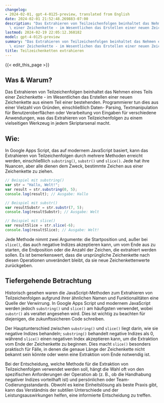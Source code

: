 ```yaml
---
changelog:
- 2024-02-01, gpt-4-0125-preview, translated from English
date: 2024-02-01 21:52:48.269883-07:00
description: "Das Extrahieren von Teilzeichenfolgen beinhaltet das Nehmen eines Teils\
  \ einer Zeichenkette - im Wesentlichen das Erstellen einer neuen Zeichenkette aus\u2026"
lastmod: 2024-02-19 22:05:12.368182
model: gpt-4-0125-preview
summary: "Das Extrahieren von Teilzeichenfolgen beinhaltet das Nehmen eines Teils\
  \ einer Zeichenkette - im Wesentlichen das Erstellen einer neuen Zeichenkette aus\u2026"
title: Teilzeichenketten extrahieren
---
```


{{< edit_this_page >}}

## Was & Warum?

Das Extrahieren von Teilzeichenfolgen beinhaltet das Nehmen eines Teils einer Zeichenkette - im Wesentlichen das Erstellen einer neuen Zeichenkette aus einem Teil einer bestehenden. Programmierer tun dies aus einer Vielzahl von Gründen, einschließlich Daten- Parsing, Textmanipulation für Benutzeroberflächen oder Verarbeitung von Eingaben für verschiedene Anwendungen, was das Extrahieren von Teilzeichenfolgen zu einem vielseitigen Werkzeug in jedem Skriptarsenal macht.

## Wie:

In Google Apps Script, das auf modernem JavaScript basiert, kann das Extrahieren von Teilzeichenfolgen durch mehrere Methoden erreicht werden, einschließlich `substring()`, `substr()` und `slice()`. Jede hat ihre Nuancen, aber alle dienen dem Zweck, bestimmte Zeichen aus einer Zeichenkette zu ziehen.

```javascript
// Beispiel mit substring()
var str = "Hallo, Welt!";
var result = str.substring(0, 5);
console.log(result); // Ausgabe: Hallo

// Beispiel mit substr()
var resultSubstr = str.substr(7, 5);
console.log(resultSubstr); // Ausgabe: Welt

// Beispiel mit slice()
var resultSlice = str.slice(-6);
console.log(resultSlice); // Ausgabe: Welt!
```

Jede Methode nimmt zwei Argumente: die Startposition und, außer bei `slice()`, das auch negative Indizes akzeptieren kann, um vom Ende aus zu starten, die Endposition oder die Anzahl der Zeichen, die extrahiert werden sollen. Es ist bemerkenswert, dass die ursprüngliche Zeichenkette nach diesen Operationen unverändert bleibt, da sie neue Zeichenkettenwerte zurückgeben.

## Tiefergehende Betrachtung

Historisch gesehen waren die JavaScript-Methoden zum Extrahieren von Teilzeichenfolgen aufgrund ihrer ähnlichen Namen und Funktionalitäten eine Quelle der Verwirrung. In Google Apps Script und modernem JavaScript werden jedoch `substring()` und `slice()` am häufigsten verwendet, wobei `substr()` als veraltet angesehen wird. Dies ist wichtig zu beachten für diejenigen, die zukunftssicheren Code schreiben.

Der Hauptunterschied zwischen `substring()` und `slice()` liegt darin, wie sie negative Indizes behandeln; `substring()` behandelt negative Indizes als 0, während `slice()` einen negativen Index akzeptieren kann, um die Extraktion vom Ende der Zeichenkette zu beginnen. Dies macht `slice()` besonders praktisch für Fälle, in denen die genaue Länge der Zeichenkette nicht bekannt sein könnte oder wenn eine Extraktion vom Ende notwendig ist.

Bei der Entscheidung, welche Methode für die Extraktion von Teilzeichenfolgen verwendet werden soll, hängt die Wahl oft von den spezifischen Anforderungen der Operation ab (z. B., ob die Handhabung negativer Indizes vorteilhaft ist) und persönlichen oder Team-Codierungsstandards. Obwohl es keine Einheitslösung als beste Praxis gibt, kann das Verständnis der subtilen Unterschiede und der Leistungsauswirkungen helfen, eine informierte Entscheidung zu treffen.

